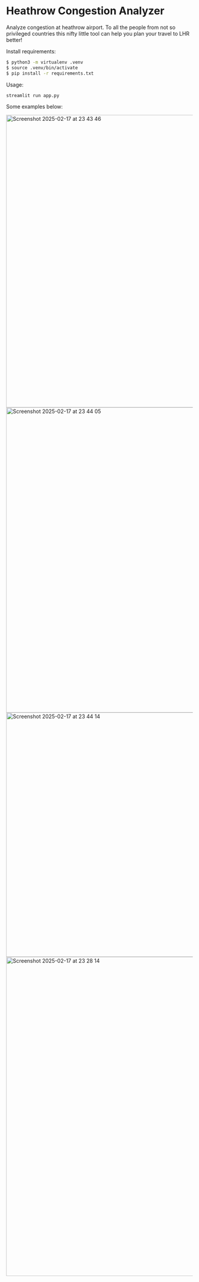 # Heathrow Congestion Analyzer

Analyze congestion at heathrow airport. To all the people from not so privileged countries this nifty little tool can help you plan your travel to LHR better! 

Install requirements:
```sh
$ python3 -m virtualenv .venv
$ source .venv/bin/activate
$ pip install -r requirements.txt
```

Usage:

```sh
streamlit run app.py
```

Some examples below:

<img width="790" alt="Screenshot 2025-02-17 at 23 43 46" src="https://github.com/user-attachments/assets/0cb4c4ca-3fd5-42d9-9afa-cb7836c97d8b" />
<img width="824" alt="Screenshot 2025-02-17 at 23 44 05" src="https://github.com/user-attachments/assets/acd7f5c6-d3ad-4bd1-a8f1-0d15339a23d4" />
<img width="660" alt="Screenshot 2025-02-17 at 23 44 14" src="https://github.com/user-attachments/assets/b8016eb6-0222-435e-9328-123ba262f4d9" />


<img width="862" alt="Screenshot 2025-02-17 at 23 28 14" src="https://github.com/user-attachments/assets/60bca92f-348e-4bb4-a1af-0423b2f48d5c" />
